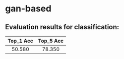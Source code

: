 # gan-based  

## Evaluation results for classification:  

|  Top_1 Acc  |  Top_5 Acc  |  
|:-----------:|:-----------:|  
|   50.580    |   78.350    |
